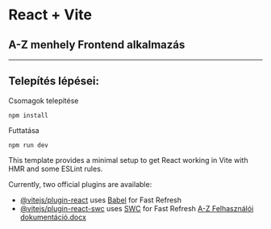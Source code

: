 # React + Vite

## A-Z menhely Frontend alkalmazás

---

## Telepítés lépései:

Csomagok telepítése

```
npm install
```

Futtatása

```
npm run dev
```

This template provides a minimal setup to get React working in Vite with HMR and some ESLint rules.

Currently, two official plugins are available:

- [@vitejs/plugin-react](https://github.com/vitejs/vite-plugin-react/blob/main/packages/plugin-react/README.md) uses [Babel](https://babeljs.io/) for Fast Refresh
- [@vitejs/plugin-react-swc](https://github.com/vitejs/vite-plugin-react-swc) uses [SWC](https://swc.rs/) for Fast Refresh
[A-Z Felhasználói dokumentáció.docx](https://github.com/HaRiZi2023/AZ_Menhely/files/15304714/A-Z.Felhasznaloi.dokumentacio.docx)
